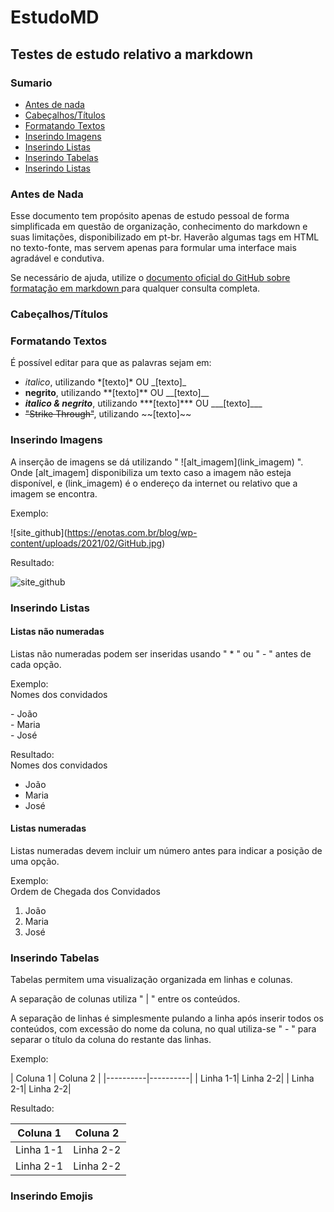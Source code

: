 # EstudoMD
## Testes de estudo relativo a markdown

### Sumario
- <a href=""> Antes de nada </a>
- <a href="#titulo"> Cabeçalhos/Títulos  </a>
- <a href="#texto"> Formatando Textos </a>
- <a href="#imagem"> Inserindo Imagens </a>
- <a href="#"> Inserindo Listas </a>
- <a href="#"> Inserindo Tabelas </a>
- <a href="#"> Inserindo Listas </a>


### <a id="antes"> Antes de Nada </a>
Esse documento tem propósito apenas de estudo pessoal de forma simplificada em questão de organização, conhecimento do markdown e suas limitações, disponibilizado em pt-br. Haverão algumas tags em HTML no texto-fonte, mas servem apenas para formular uma interface mais agradável e condutiva.

Se necessário de ajuda, utilize o <a href="https://docs.github.com/en/github/writing-on-github/getting-started-with-writing-and-formatting-on-github/basic-writing-and-formatting-syntax"> documento oficial do GitHub sobre formatação em markdown </a> para qualquer consulta completa. 

### <a id="titulo"> Cabeçalhos/Títulos </a>

### <a id="texto"> Formatando Textos </a>

É possível editar para que as palavras sejam em:
- *italico*, utilizando \*[texto]\* OU \_[texto]\_
- **negrito**, utilizando \*\*[texto]\*\* OU \_\_[texto]\_\_
- ***italico & negrito***, utilizando \*\*\*[texto]\*\*\* OU \_\_\_[texto]\_\_\_
- ~~"Strike Through"~~, utilizando \~\~[texto]\~\~

### <a id="imagem"> Inserindo Imagens </a>

A inserção de imagens se dá utilizando " !\[alt_imagem\](link_imagem) ". Onde \[alt_imagem\] disponibiliza um texto caso a imagem não esteja disponível, e (link_imagem) é o endereço da internet ou relativo que a imagem se encontra.

Exemplo:

!\[site_github](https://enotas.com.br/blog/wp-content/uploads/2021/02/GitHub.jpg)

Resultado:

![site_github](https://enotas.com.br/blog/wp-content/uploads/2021/02/GitHub.jpg)

### <a id=""> Inserindo Listas </a>

#### Listas não numeradas

Listas não numeradas podem ser inseridas usando " * " ou " - " antes de cada opção.

Exemplo:
<br/>
Nomes dos convidados

\- João 
<br/>
\- Maria 
<br/>
\- José 
<br/>

Resultado:
<br/>
Nomes dos convidados

 - João
 - Maria
 - José

#### Listas numeradas

Listas numeradas devem incluir um número antes para indicar a posição de uma opção.

Exemplo:
<br/>
Ordem de Chegada dos Convidados

 1. João
 2. Maria
 3. José

### <a id=""> Inserindo Tabelas </a>

Tabelas permitem uma visualização organizada em linhas e colunas.

A separação de colunas utiliza " | " entre os conteúdos.

A separação de linhas é simplesmente pulando a linha após inserir todos os conteúdos, com excessão do nome da coluna, no qual utiliza-se " - " para separar o título da coluna do restante das linhas.

Exemplo:

\| Coluna 1 | Coluna 2 |
\|----------|----------|
\| Linha 1-1| Linha 2-2|
\| Linha 2-1| Linha 2-2|

Resultado:

| Coluna 1 | Coluna 2 |
|----------|----------|
| Linha 1-1| Linha 2-2|
| Linha 2-1| Linha 2-2|



### <a id=""> Inserindo Emojis </a>
 

